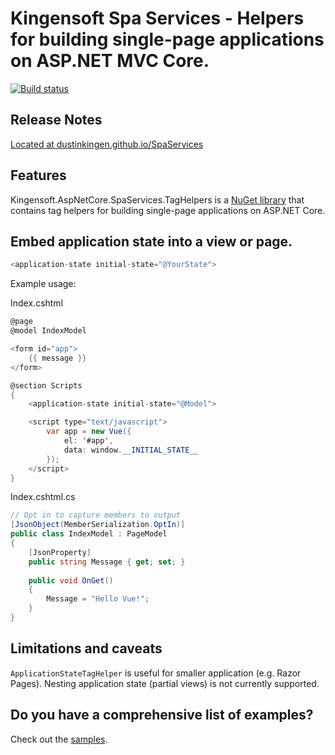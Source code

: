 Kingensoft Spa Services - Helpers for building single-page applications on ASP.NET MVC Core.
========================================
[![Build status](https://ci.appveyor.com/api/projects/status/vcrew365oubdmiuo?svg=true)](https://ci.appveyor.com/project/DustinKingen/spaservices)

Release Notes
-------------

[Located at dustinkingen.github.io/SpaServices](https://dustinkingen.github.io/SpaServices/)

Features
--------
Kingensoft.AspNetCore.SpaServices.TagHelpers is a [NuGet library](https://www.nuget.org/packages/Kingensoft.AspNetCore.SpaServices.TagHelpers) that contains tag helpers for building single-page applications on ASP.NET Core.

Embed application state into a view or page.
------------------------------------------------------------

```csharp
<application-state initial-state="@YourState">
```
Example usage:

Index.cshtml

```csharp
@page
@model IndexModel

<form id="app">
    {{ message }}
</form>

@section Scripts
{
    <application-state initial-state="@Model">

    <script type="text/javascript">
        var app = new Vue({
            el: '#app',
            data: window.__INITIAL_STATE__
        });
    </script>
}
```

Index.cshtml.cs

```csharp
// Opt in to capture members to output
[JsonObject(MemberSerialization.OptIn)]
public class IndexModel : PageModel
{
    [JsonProperty]
    public string Message { get; set; }
    
    public void OnGet()
    {
        Message = "Hello Vue!";
    }
}
```

Limitations and caveats
---------------------
`ApplicationStateTagHelper` is useful for smaller application (e.g. Razor Pages). Nesting application state (partial views) is not currently supported.

Do you have a comprehensive list of examples?
---------------------
Check out the [samples](https://github.com/DustinKingen/SpaServices/blob/master/samples).
